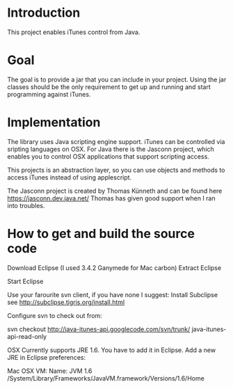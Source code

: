 # Introduction #

This project enables iTunes control from Java.

# Goal #

The goal is to provide a jar that you can include in your project. Using the jar classes should be the only requirement to get up and running and start programming against iTunes.

# Implementation #

The library uses Java scripting engine support. iTunes can be controlled via sripting languages on OSX. For Java there is the Jasconn project, which enables you to control OSX applications that support scripting access.

This projects is an abstraction layer, so you can use objects and methods to access iTunes instead of using applescript.

The Jasconn project is created by Thomas Künneth and can be found here https://jasconn.dev.java.net/
Thomas has given good support when I ran into troubles.

# How to get and build the source code #

Download Eclipse (I used 3.4.2 Ganymede for Mac carbon)
Extract Eclipse

Start Eclipse

Use your farourite svn client, if you have none I suggest:
Install Subclipse see http://subclipse.tigris.org/install.html

Configure svn to check out from:

svn checkout http://java-itunes-api.googlecode.com/svn/trunk/ java-itunes-api-read-only

OSX Currently supports JRE 1.6. You have to add it in Eclipse.
Add a new JRE in Eclipse preferences:

Mac OSX VM:
Name: JVM 1.6
/System/Library/Frameworks/JavaVM.framework/Versions/1.6/Home